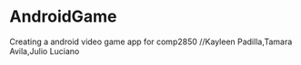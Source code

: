 # AndroidGame
Creating a android video game app for comp2850
//Kayleen Padilla,Tamara Avila,Julio Luciano
